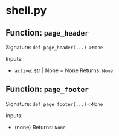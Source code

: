 # shell.py

## Function: `page_header`

Signature: `def page_header(...)->None`

Inputs:
- `active`: str | None = None
Returns: `None`

## Function: `page_footer`

Signature: `def page_footer(...)->None`

Inputs:
- (none)
Returns: `None`
